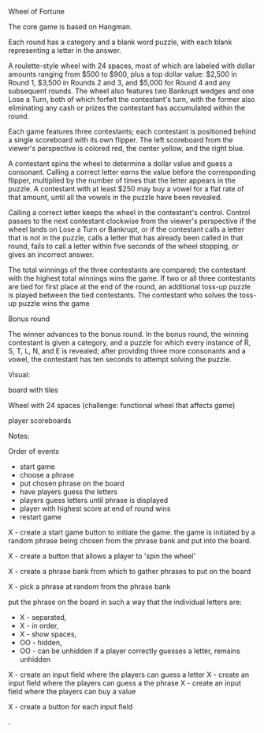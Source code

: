 Wheel of Fortune

The core game is based on Hangman.

Each round has a category and a blank word puzzle, with each blank representing a letter in the answer.

A roulette-style wheel with 24 spaces, most of which are labeled with dollar amounts ranging from $500 to $900, plus a top dollar value: $2,500 in Round 1, $3,500 in Rounds 2 and 3, and $5,000 for Round 4 and any subsequent rounds. The wheel also features two Bankrupt wedges and one Lose a Turn, both of which forfeit the contestant's turn, with the former also eliminating any cash or prizes the contestant has accumulated within the round.

Each game features three contestants; each contestant is positioned behind a single scoreboard with its own flipper. The left scoreboard from the viewer's perspective is colored red, the center yellow, and the right blue.

A contestant spins the wheel to determine a dollar value and guess a consonant. Calling a correct letter earns the value before the corresponding flipper, multiplied by the number of times that the letter appears in the puzzle. A contestant with at least $250 may buy a vowel for a flat rate of that amount, until all the vowels in the puzzle have been revealed.

Calling a correct letter keeps the wheel in the contestant's control. Control passes to the next contestant clockwise from the viewer's perspective if the wheel lands on Lose a Turn or Bankrupt, or if the contestant calls a letter that is not in the puzzle, calls a letter that has already been called in that round, fails to call a letter within five seconds of the wheel stopping, or gives an incorrect answer.

The total winnings of the three contestants are compared; the contestant with the highest total winnings wins the game. If two or all three contestants are tied for first place at the end of the round, an additional toss-up puzzle is played between the tied contestants. The contestant who solves the toss-up puzzle wins the game



Bonus round

The winner advances to the bonus round. In the bonus round, the winning contestant is given a category, and a puzzle for which every instance of R, S, T, L, N, and E is revealed; after providing three more consonants and a vowel, the contestant has ten seconds to attempt solving the puzzle.



Visual:

board with tiles

Wheel with 24 spaces (challenge: functional wheel that affects game)

player scoreboards



Notes:

Order of events
 - start game
 - choose a phrase
 - put chosen phrase on the board
 - have players guess the letters
 - players guess letters until phrase is displayed
 - player with highest score at end of round wins
 - restart game

X - create a start game button to initiate the game. the game is initiated by a random phrase being chosen from the phrase bank and put into the board.

X - create a button that allows a player to 'spin the wheel'

X - create a phrase bank from which to gather phrases to put on the board

X - pick a phrase at random from the phrase bank

put the phrase on the board in such a way that the individual letters are:
- X - separated,
- X - in order,
- X - show spaces,
- OO - hidden,
- OO - can be unhidden if a player correctly guesses a letter, remains unhidden

X - create an input field where the players can guess a letter
X - create an input field where the players can guess a the phrase
X - create an input field where the players can buy a value


X - create a button for each input field













.
